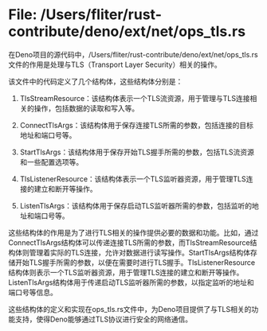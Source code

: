 # File: /Users/fliter/rust-contribute/deno/ext/net/ops_tls.rs

在Deno项目的源代码中，/Users/fliter/rust-contribute/deno/ext/net/ops_tls.rs文件的作用是处理与TLS（Transport Layer Security）相关的操作。

该文件中的代码定义了几个结构体，这些结构体分别是：

1. TlsStreamResource：该结构体表示一个TLS流资源，用于管理与TLS连接相关的操作，包括数据的读取和写入等。

2. ConnectTlsArgs：该结构体用于保存连接TLS所需的参数，包括连接的目标地址和端口号等。

3. StartTlsArgs：该结构体用于保存开始TLS握手所需的参数，包括TLS流资源和一些配置选项等。

4. TlsListenerResource：该结构体表示一个TLS监听器资源，用于管理TLS连接的建立和断开等操作。

5. ListenTlsArgs：该结构体用于保存启动TLS监听器所需的参数，包括监听的地址和端口号等。

这些结构体的作用是为了进行TLS相关的操作提供必要的数据和功能。比如，通过ConnectTlsArgs结构体可以传递连接TLS所需的参数，而TlsStreamResource结构体则管理着实际的TLS连接，允许对数据进行读写操作。StartTlsArgs结构体存储开始TLS握手所需的参数，以便在需要时进行TLS握手。TlsListenerResource结构体则表示一个TLS监听器资源，用于管理TLS连接的建立和断开等操作。ListenTlsArgs结构体用于传递启动TLS监听器所需的参数，以指定监听的地址和端口号等信息。

这些结构体的定义和实现在ops_tls.rs文件中，为Deno项目提供了与TLS相关的功能支持，使得Deno能够通过TLS协议进行安全的网络通信。

